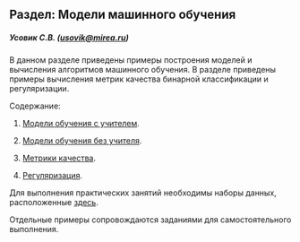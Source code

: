 ## Раздел: Модели машинного обучения 

##### Усовик С.В. (usovik@mirea.ru)



В данном разделе приведены примеры построения моделей и вычисления алгоритмов машинного обучения. В разделе приведены примеры вычисления метрик качества бинарной классификации и регуляризации.

Содержание:

1. [Модели обучения с учителем](supervised%20learning%20models/ReadMe.md).

2. [Модели обучения без учителя]().

3. [Метрики качества]().

4. [Регуляризация]().

   

Для выполнения практических занятий необходимы наборы данных, расположенные [здесь]().

Отдельные примеры сопровождаются заданиями для самостоятельного выполнения. 
